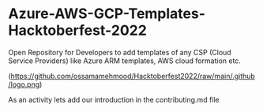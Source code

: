 # Azure-AWS-GCP-Templates-Hacktoberfest-2022
Open Repository for Developers to add templates of any CSP (Cloud Service Providers) like Azure ARM templates, AWS cloud formation etc.

(https://github.com/ossamamehmood/Hacktoberfest2022/raw/main/.github/logo.png)

As an activity lets add our introduction in the contributing.md file
